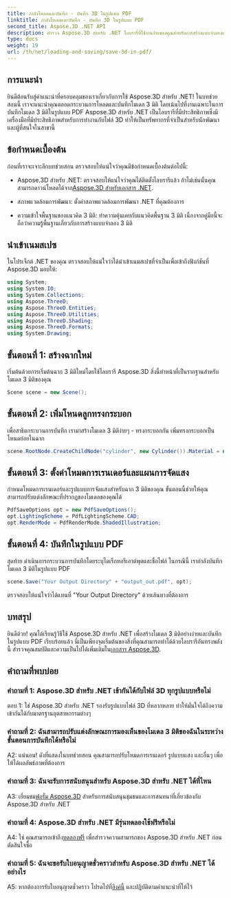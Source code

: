 ```yaml
---
title: กำลังโหลดและบันทึก - บันทึก 3D ในรูปแบบ PDF
linktitle: กำลังโหลดและบันทึก - บันทึก 3D ในรูปแบบ PDF
second_title: Aspose.3D .NET API
description: สำรวจ Aspose.3D สำหรับ .NET ไลบรารี่ที่ใช้งานง่ายของคุณสำหรับการสร้างแบบจำลองและการเรนเดอร์ 3D ที่ราบรื่น บันทึกโมเดล 3 มิติในรูปแบบ PDF ได้อย่างง่ายดาย
type: docs
weight: 19
url: /th/net/loading-and-saving/save-3d-in-pdf/
---
```

## การแนะนำ

ยินดีต้อนรับสู่คำแนะนำที่ครอบคลุมของเราเกี่ยวกับการใช้ Aspose.3D สำหรับ .NET! ในบทช่วยสอนนี้ เราจะแนะนำคุณตลอดกระบวนการโหลดและบันทึกโมเดล 3 มิติ โดยเน้นไปที่งานเฉพาะในการบันทึกโมเดล 3 มิติในรูปแบบ PDF Aspose.3D สำหรับ .NET เป็นไลบรารีที่มีประสิทธิภาพซึ่งมีเครื่องมือที่มีประสิทธิภาพสำหรับการทำงานกับไฟล์ 3D ทำให้เป็นทรัพยากรที่จำเป็นสำหรับนักพัฒนาและผู้ที่สนใจในสาขานี้

## ข้อกำหนดเบื้องต้น

ก่อนที่เราจะเจาะลึกบทช่วยสอน ตรวจสอบให้แน่ใจว่าคุณมีข้อกำหนดเบื้องต้นต่อไปนี้:

-  Aspose.3D สำหรับ .NET: ตรวจสอบให้แน่ใจว่าคุณได้ติดตั้งไลบรารีแล้ว ถ้าไม่เช่นนั้นคุณสามารถดาวน์โหลดได้จาก[Aspose.3D สำหรับเอกสาร .NET](https://reference.aspose.com/3d/net/).

- สภาพแวดล้อมการพัฒนา: ตั้งค่าสภาพแวดล้อมการพัฒนา .NET ที่คุณต้องการ

- ความเข้าใจพื้นฐานของแนวคิด 3 มิติ: ทำความคุ้นเคยกับแนวคิดพื้นฐาน 3 มิติ เนื่องจากคู่มือนี้จะถือว่าความรู้พื้นฐานเกี่ยวกับการสร้างแบบจำลอง 3 มิติ

## นำเข้าเนมสเปซ

ในโปรเจ็กต์ .NET ของคุณ ตรวจสอบให้แน่ใจว่าได้นำเข้าเนมสเปซที่จำเป็นเพื่อเข้าถึงฟังก์ชันที่ Aspose.3D มอบให้:

```csharp
using System;
using System.IO;
using System.Collections;
using Aspose.ThreeD;
using Aspose.ThreeD.Entities;
using Aspose.ThreeD.Utilities;
using Aspose.ThreeD.Shading;
using Aspose.ThreeD.Formats;
using System.Drawing;
```

## ขั้นตอนที่ 1: สร้างฉากใหม่

เริ่มต้นด้วยการเริ่มต้นฉาก 3 มิติใหม่โดยใช้ไลบรารี Aspose.3D สิ่งนี้ทำหน้าที่เป็นรากฐานสำหรับโมเดล 3 มิติของคุณ

```csharp
Scene scene = new Scene();
```

## ขั้นตอนที่ 2: เพิ่มโหนดลูกทรงกระบอก

เพื่อสาธิตกระบวนการบันทึก เรามาสร้างโมเดล 3 มิติง่ายๆ - ทรงกระบอกกัน เพิ่มทรงกระบอกเป็นโหนดย่อยในฉาก

```csharp
scene.RootNode.CreateChildNode("cylinder", new Cylinder()).Material = new PhongMaterial() { DiffuseColor = new Vector3(Color.DarkCyan) };
```

## ขั้นตอนที่ 3: ตั้งค่าโหมดการเรนเดอร์และแผนการจัดแสง

กำหนดโหมดการเรนเดอร์และรูปแบบการจัดแสงสำหรับฉาก 3 มิติของคุณ ขั้นตอนนี้ช่วยให้คุณสามารถปรับแต่งลักษณะที่ปรากฏของโมเดลของคุณได้

```csharp
PdfSaveOptions opt = new PdfSaveOptions();
opt.LightingScheme = PdfLightingScheme.CAD;
opt.RenderMode = PdfRenderMode.ShadedIllustration;
```

## ขั้นตอนที่ 4: บันทึกในรูปแบบ PDF

สุดท้าย ดำเนินการกระบวนการบันทึกโดยระบุไดเร็กทอรีเอาต์พุตและชื่อไฟล์ ในกรณีนี้ เรากำลังบันทึกโมเดล 3 มิติในรูปแบบ PDF

```csharp
scene.Save("Your Output Directory" + "output_out.pdf", opt);
```

ตรวจสอบให้แน่ใจว่าได้แทนที่ "Your Output Directory" ด้วยเส้นทางที่ต้องการ

## บทสรุป

ยินดีด้วย! คุณได้เรียนรู้วิธีใช้ Aspose.3D สำหรับ .NET เพื่อสร้างโมเดล 3 มิติอย่างง่ายและบันทึกในรูปแบบ PDF เรียบร้อยแล้ว นี่เป็นเพียงจุดเริ่มต้นของสิ่งที่คุณสามารถทำได้ด้วยไลบรารีอันทรงพลังนี้ สำรวจคุณสมบัติและความเป็นไปได้เพิ่มเติมใน[เอกสาร Aspose.3D](https://reference.aspose.com/3d/net/).

## คำถามที่พบบ่อย

### คำถามที่ 1: Aspose.3D สำหรับ .NET เข้ากันได้กับไฟล์ 3D ทุกรูปแบบหรือไม่

ตอบ 1: ใช่ Aspose.3D สำหรับ .NET รองรับรูปแบบไฟล์ 3D ที่หลากหลาย ทำให้มั่นใจได้ถึงความเข้ากันได้กับมาตรฐานอุตสาหกรรมต่างๆ

### คำถามที่ 2: ฉันสามารถปรับแต่งลักษณะการมองเห็นของโมเดล 3 มิติของฉันในระหว่างขั้นตอนการบันทึกได้หรือไม่

A2: แน่นอน! ดังที่แสดงในบทช่วยสอน คุณสามารถปรับโหมดการเรนเดอร์ รูปแบบแสง และอื่นๆ เพื่อให้ได้ผลลัพธ์ภาพที่ต้องการ

### คำถามที่ 3: ฉันจะรับการสนับสนุนสำหรับ Aspose.3D สำหรับ .NET ได้ที่ไหน

 A3: เยี่ยมชม[ฟอรั่ม Aspose.3D](https://forum.aspose.com/c/3d/18) สำหรับการสนับสนุนชุมชนและการสนทนาที่เกี่ยวข้องกับ Aspose.3D สำหรับ .NET

### คำถามที่ 4: Aspose.3D สำหรับ .NET มีรุ่นทดลองใช้ฟรีหรือไม่

 A4: ใช่ คุณสามารถเข้าถึง[ทดลองฟรี](https://releases.aspose.com/) เพื่อสำรวจความสามารถของ Aspose.3D สำหรับ .NET ก่อนตัดสินใจซื้อ

### คำถามที่ 5: ฉันจะขอรับใบอนุญาตชั่วคราวสำหรับ Aspose.3D สำหรับ .NET ได้อย่างไร

 A5: หากต้องการรับใบอนุญาตชั่วคราว โปรดไปที่[ลิงค์นี้](https://purchase.aspose.com/temporary-license/) และปฏิบัติตามคำแนะนำที่ให้ไว้